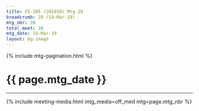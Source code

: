 ```yaml
---
title: CS-205 (201910) Mtg 28
breadcrumb: 28 (19-Mar-19)
mtg_nbr: 28
total_meet: 38
mtg_date: 19-Mar-19
layout: bg-image
---
```

{% include mtg-pagination.html %}
<h1 class="text-center">{{ page.mtg_date }}</h1>
<hr />
{% include meeting-media.html mtg_media=off_med mtg=page.mtg_nbr %}
